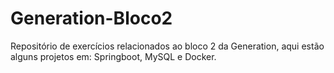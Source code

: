 # Generation-Bloco2
Repositório de exercícios relacionados ao bloco 2 da Generation, aqui estão alguns projetos em: Springboot, MySQL e Docker.
